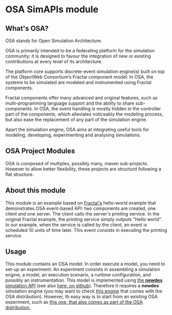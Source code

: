 # OSA SimAPIs module

## What's OSA?

OSA stands for Open Simulation Architecture.

OSA is primarily intended to be a federating platform for the simulation community: it is designed to favour the integration of new or existing contributions at every level of its architecture.

The platform core supports discrete-event simulation engine(s) built on top of the ObjectWeb Consortium’s Fractal component model: In OSA, the systems to be simulated are modeled and instrumented using Fractal components.

Fractal components offer many advanced and original features, such as multi-programming language support and the ability to share sub-components. In OSA, the event handling is mostly hidden in the controller part of the components, which alleviates noticeably the modeling process, but also ease the replacement of any part of the simulation engine.

Apart the simulation engine, OSA aims at integrating useful tools for modeling, developing, experimenting and analysing simulations.

## OSA Project Modules

OSA is composed of multiples, possibly many, maven sub-projects. However to allow better flexibility, these projects are structurd following a flat structure.

## About this module

This module is an example based on [Fractal's](http://fractal.ow2.org/) hello-world example that demonstrates OSA event-based API: two components are created, one client and one server. The client calls the server's printing service. In the original Fractal example, the printing service simply outputs "Hello world". In our example, when the service is called by the client, an event is scheduled 10 units of time later. This event consists in executing the printing service.

## Usage

This module contains an OSA model. In order execute a model, you need to set-up an experiment. An experiment consists in assembling a simulation engine, a model, an execution scenario, a runtime configuration, and possibly an instrumentation. 
This model is implemented using [the **newdes** simulation API](http://www.osadev.org/maven-config/osa-simapis/osa-simapis-newdes/index.html) (see also [here, on github](https://github.com/osadevs/ooo.simapis.newdes)). Therefore it requires a **newdes** simulation engine (you may want to check [this engine](https://github.com/osadevs/ooo.engines.newdes) 
 that comes with the OSA distribution). However, th easy way is to start from an existing OSA experiment, such as [this one, that also comes as part of the OSA distribution.](https://github.com/osadevs/ooo.experiences.newdes.helloworld-process)